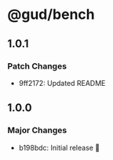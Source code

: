 # @gud/bench

## 1.0.1

### Patch Changes

- 9ff2172: Updated README

## 1.0.0

### Major Changes

- b198bdc: Initial release 🚀
